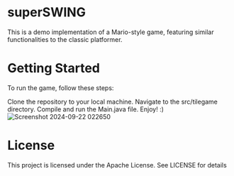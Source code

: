# superSWING
This is a demo implementation of a Mario-style game, featuring similar functionalities to the classic platformer.

# Getting Started
To run the game, follow these steps:

Clone the repository to your local machine.
Navigate to the src/tilegame directory.
Compile and run the Main.java file. Enjoy! :)
![Screenshot 2024-09-22 022650](https://github.com/user-attachments/assets/658b35d1-ac51-48d2-afa7-66e09489e37e)

# License
This project is licensed under the Apache License. See LICENSE for details
